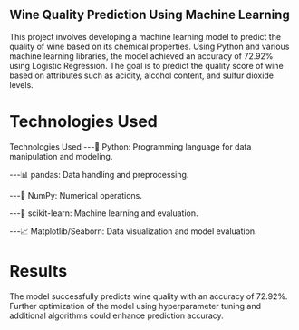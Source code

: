 ## Wine Quality Prediction Using Machine Learning

This project involves developing a machine learning model to predict the quality of wine based on its chemical properties. Using Python and various machine learning libraries, the model achieved an accuracy of 72.92% using Logistic Regression. The goal is to predict the quality score of wine based on attributes such as acidity, alcohol content, and sulfur dioxide levels.

# Technologies Used
Technologies Used
---🐍 Python: Programming language for data manipulation and modeling.

---📊 pandas: Data handling and preprocessing.

---🔢 NumPy: Numerical operations.

---🤖 scikit-learn: Machine learning and evaluation.

---📈 Matplotlib/Seaborn: Data visualization and model evaluation.


# Results
The model successfully predicts wine quality with an accuracy of 72.92%. Further optimization of the model using hyperparameter tuning and additional algorithms could enhance prediction accuracy.
